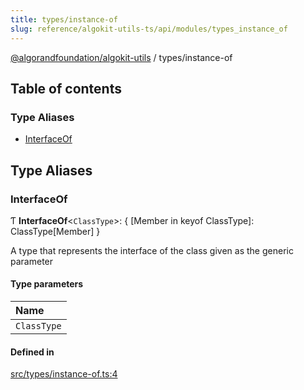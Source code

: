 ```yaml
---
title: types/instance-of
slug: reference/algokit-utils-ts/api/modules/types_instance_of
---
```


[@algorandfoundation/algokit-utils](/reference/algokit-utils-ts/api/overview) / types/instance-of

## Table of contents

### Type Aliases

- [InterfaceOf](#interfaceof)

## Type Aliases

### InterfaceOf

Ƭ **InterfaceOf**\<`ClassType`\>: \{ [Member in keyof ClassType]: ClassType[Member] }

A type that represents the interface of the class given as the generic parameter

#### Type parameters

| Name        |
| :---------- |
| `ClassType` |

#### Defined in

[src/types/instance-of.ts:4](https://github.com/algorandfoundation/algokit-utils-ts/blob/main/src/types/instance-of.ts#L4)
